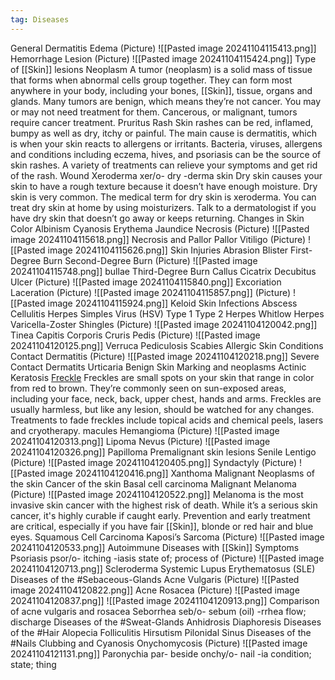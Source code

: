 ```yaml
---
tag: Diseases
---
```

General
	Dermatitis
	Edema
		(Picture)
			![[Pasted image 20241104115413.png]]
	Hemorrhage
	Lesion
		(Picture)
			![[Pasted image 20241104115424.png]]
			Type of [[Skin]] lesions
	Neoplasm
		A tumor (neoplasm) is a solid mass of tissue that forms when abnormal cells group together. They can form most anywhere in your body, including your bones, [[Skin]], tissue, organs and glands. Many tumors are benign, which means they’re not cancer. You may or may not need treatment for them. Cancerous, or malignant, tumors require cancer treatment.
	Pruritus
	Rash
		Skin rashes can be red, inflamed, bumpy as well as dry, itchy or painful. The main cause is dermatitis, which is when your skin reacts to allergens or irritants. Bacteria, viruses, allergens and conditions including eczema, hives, and psoriasis can be the source of skin rashes. A variety of treatments can relieve your symptoms and get rid of the rash.
	Wound
	Xeroderma
		xer/o- dry
		-derma skin
		Dry skin causes your skin to have a rough texture because it doesn’t have enough moisture. Dry skin is very common. The medical term for dry skin is xeroderma. You can treat dry skin at home by using moisturizers. Talk to a dermatologist if you have dry skin that doesn’t go away or keeps returning.
Changes in Skin Color
	Albinism
	Cyanosis
	Erythema
	Jaundice
	Necrosis
		(Picture)
			![[Pasted image 20241104115618.png]]
			Necrosis and Pallor
	Pallor
	Vitiligo
		(Picture)
			![[Pasted image 20241104115626.png]]
Skin Injuries
	Abrasion
	Blister
	First-Degree Burn
	Second-Degree Burn
		(Picture)
			![[Pasted image 20241104115748.png]]
			bullae
	Third-Degree Burn
	Callus
	Cicatrix
	Decubitus Ulcer
		(Picture)
			![[Pasted image 20241104115840.png]]
	Excoriation
	Laceration
		(Picture)
			![[Pasted image 20241104115857.png]]
	(Picture)
		![[Pasted image 20241104115924.png]]
		Keloid
Skin Infections
	Abscess
	Cellulitis
	Herpes Simples Virus (HSV)
		Type 1
		Type 2
		Herpes Whitlow
		Herpes Varicella-Zoster
			Shingles
				(Picture)
					![[Pasted image 20241104120042.png]]
	Tinea
		Capitis
		Corporis
		Cruris
		Pedis
			(Picture)
				![[Pasted image 20241104120125.png]]
	Verruca
	Pediculosis
	Scabies
Allergic Skin Conditions
	Contact Dermatitis
		(Picture)
			![[Pasted image 20241104120218.png]]
			Severe Contact Dermatits
	Urticaria
Benign Skin Marking and neoplasms
	Actinic Keratosis
	[Freckle](https://my.clevelandclinic.org/health/articles/23091-freckles)
		Freckles are small spots on your skin that range in color from red to brown. They’re commonly seen on sun-exposed areas, including your face, neck, back, upper chest, hands and arms. Freckles are usually harmless, but like any lesion, should be watched for any changes. Treatments to fade freckles include topical acids and chemical peels, lasers and cryotherapy.
		macules
	Hemangioma
		(Picture)
			![[Pasted image 20241104120313.png]]
	Lipoma
	Nevus
		(Picture)
			![[Pasted image 20241104120326.png]]
	Papilloma
	Premalignant skin lesions
	Senile Lentigo
		(Picture)
			![[Pasted image 20241104120405.png]]
	Syndactyly
		(Picture)
			![[Pasted image 20241104120416.png]]
	Xanthoma
Malignant Neoplasms of the skin
	Cancer of the skin
		Basal cell carcinoma
		Malignant Melanoma
			(Picture)
				![[Pasted image 20241104120522.png]]
			Melanoma is the most invasive skin cancer with the highest risk of death. While it’s a serious skin cancer, it's highly curable if caught early. Prevention and early treatment are critical, especially if you have fair [[Skin]], blonde or red hair and blue eyes.
		Squamous Cell Carcinoma
	Kaposi’s Sarcoma
		(Picture)
			![[Pasted image 20241104120533.png]]
Autoimmune Diseases with [[Skin]] Symptoms
	Psoriasis
		psor/o- itching
		-iasis state of; process of
		(Picture)
			![[Pasted image 20241104120713.png]]
	Scleroderma
	Systemic Lupus Erythematosus (SLE)
Diseases of the #Sebaceous-Glands 
	Acne Vulgaris
		(Picture)
			![[Pasted image 20241104120822.png]]
	Acne Rosacea
		(Picture)
			![[Pasted image 20241104120837.png]]
			![[Pasted image 20241104120913.png]]
			Comparison of acne vulgaris and rosacea
	Seborrhea
		seb/o- sebum (oil)
		-rrhea flow; discharge
Diseases of the #Sweat-Glands 
	Anhidrosis
	Diaphoresis
Diseases of the #Hair
	Alopecia
	Folliculitis
	Hirsutism
	Pilonidal Sinus
Diseases of the #Nails
	Clubbing and Cyanosis
	Onychomycosis
		(Picture)
			![[Pasted image 20241104121131.png]]
	Paronychia
		par- beside
		onchy/o- nail
		-ia condition; state; thing















